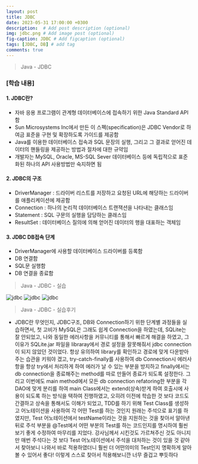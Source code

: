 ```yaml
---
layout: post
title: JDBC
date: 2023-05-31 17:00:00 +0300
description:  # Add post description (optional)
img: jdbc.png # Add image post (optional)
fig-caption: JDBC # Add figcaption (optional)
tags: [JDBC, DB] # add tag
comments: true
---
```


>Java - JDBC

### [학습 내용]

#### 1. JDBC란?

*  자바 응용 프로그램이 관계형 데이터베이스에 접속하기 위한 Java Standard API함
* Sun Microsystems Inc에서 만든 이 스펙(specification)은 JDBC Vendor로 하여금 표준을 구현 및 확장하도록 가이드를 제공함
* Java를 이용한 데이터베이스 접속과 SQL 문장의 실행, 그리고 그 결과로 얻어진 데이터의 핸들링을 제공하는 방법과 절차에 대한 규약임
* 개발자는 MySQL, Oracle, MS-SQL Sever 데이터베이스 등에 독립적으로 표준화된 하나의 API 사용방법만 숙지하면 됨

#### 2. JDBC의 구조

* DriverManager : 드라이버 리스트를 저장하고 요청된 URL에 해당하는 드라이버를 애플리케이션에 제공함
* Connection : 하나의 논리적 데이터베이스 트랜잭션을 나타내는 클래스임
* Statement : SQL 구문의 실행을 담당하는 클래스임
* ResultSet : 데이터베이스 질의에 의해 얻어진 데이터의 행을 대표하는 객체임

#### 3. JDBC DB접속 단계

* DriverManager에 사용할 데이터베이스 드라이버를 등록함
* DB 연결함
* SQL문 실행함
* DB 연결을 종료함

>Java - JDBC - 실습

![jdbc]({{site.baseurl}}/assets/img/jdbc2.png)
![jdbc]({{site.baseurl}}/assets/img/jdbc3.png)
![jdbc]({{site.baseurl}}/assets/img/jdbc4.png)

>Java - JDBC - 실습후기

* JDBC란 무엇인지, JDBC구조, DB와 Connection하기 위한 단계별 과정들을 실습하면서, 첫 고비가 MySQL은 그래도 쉽게 Connection을 하였는데, SQLite는 잘 안되었고, 나와 동일한 에러사항을 커뮤니티를 통해서 빠르게 해결을 하였고, 그 이유가 SQLite.jar 파일을 libraray에서 경로 설정을 잘못해줘서 jdbc connection이 되지 않았던 것이었다. 항상 유의하여 library를 확인하고 경로에 맞게 다운받아주는 습관을 키워야 겠고, try-catch-finally를 사용하여 db Connection시 에러사항을 항상 try에서 처리하게 하여 에러가 날 수 있는 부분을 방지하고 finally에서는 db connection을 종료해주는 method를 따로 만들어 종료가 되도록 설정한다. 그리고 이번에도 main method에서 모든 db connection refatoring한 부분을 각 DAO에 맞게 분리를 하여 main Class에서는 extend(상속)받게 하여 호출시에 사용이 되도록 하는 방식을 택하여 진행하였고, 오히려 이전에 학습한 것 보다 코드도 간결하고 상속을 통해서도 이해가 되었고, TDD를 하기 위해 Test Class를 생성하고 어노테이션을 사용하여 각 어떤 Test를 하는 것인지 원래는 주석으로 표기를 하였지만, Test 어노테이션에서 testName이라는 것을 지원하는 것을 찾아서 알아낸 뒤로 주석 부분을 @Test에서 어떤 부분의 Test를 하는 코드인지를 명시하여 훨씬 보기 좋게 수정하여 마무리를 지었다. 강사님께서 시킨것도 가르쳐주신 것도 아니지만 매번 주석다는 것 보다 Test 어노테이션에서 주석을 대처하는 것이 있을 것 같아서 찾아보니 나와서 바로 적용하였더니 훨씬 더 어떤의미의 Test인지 명확하게 알아 볼 수 있어서 좋다! 이렇게 스스로 찾아서 적용해보니깐 너무 즐겁고 뿌듯하다